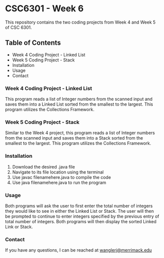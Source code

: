 # CSC6301 - Week 6
This repository contains the two coding projects from Week 4 and Week 5 of CSC 6301.
## Table of Contents
- Week 4 Coding Project - Linked List
- Week 5 Coding Project - Stack
- Installation
- Usage
- Contact
### Week 4 Coding Project - Linked List
This program reads a list of Integer numbers from the scanned input and saves them into a Linked List sorted from the smallest to the largest. This program utilizes the Collections Framework.
### Week 5 Coding Project - Stack
Similar to the Week 4 project, this program reads a list of Integer numbers from the scanned input and saves them into a Stack sorted from the smallest to the largest. This program utilizes the Collections Framework.
### Installation
1. Download the desired .java file
2. Navigate to its file location using the terminal
3. Use javac filenamehere.java to compile the code
4. Use java filenamehere.java to run the program
### Usage
Both programs will ask the user to first enter the total number of integers they would like to see in either the Linked List or Stack. The user will then be prompted to continue to enter integers specified by the previous entry of total number of integers. Both programs will then display the sorted Linked Link or Stack.
### Contact
If you have any questions, I can be reached at wanglerj@merrimack.edu
